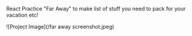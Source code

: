 
React Practice "Far Away" to make list of stuff you need to pack for your vacation etc!

![Project Image](/far away screenshot.jpeg)
